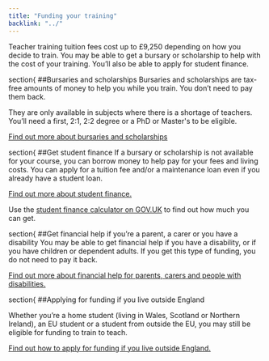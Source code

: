 ```yaml
---
title: "Funding your training"
backlink: "../"
---
```


Teacher training tuition fees cost up to £9,250 depending on how you decide to train. You may be able to get a bursary or scholarship to help with the cost of your training. You’ll also be able to apply for student finance.

section{
##Bursaries and scholarships
Bursaries and scholarships are tax-free amounts of money to help you while you train. You don’t need to pay them back. 

They are only available in subjects where there is a shortage of teachers. You’ll need a first, 2:1, 2:2 degree or a PhD or Master's to be eligible.

[Find out more about bursaries and scholarships](../teacher "link to SKE in How to become a teacher")


section{
##Get student finance
If a bursary or scholarship is not available for your course, you can borrow money to help pay for your fees and living costs. You can apply for a tuition fee and/or a maintenance loan even if you already have a student loan.

[Find out more about student finance.](../teacher "link to SKE in How to become a teacher")

Use the [student finance calculator on GOV.UK](https://www.gov.uk/student-finance-calculator) to find out how much you can get. 

section{
##Get financial help if you’re a parent, a carer or you have a disability
You may be able to get financial help if you have a disability, or if you have children or dependent adults. If you get this type of funding, you do not need to pay it back.

[Find out more about financial help for parents, carers and people with disabilities.](../teacher "link to SKE in How to become a teacher")


section{
##Applying for funding if you live outside England

Whether you’re a home student (living in Wales, Scotland or Northern Ireland), an EU student or a student from outside the EU, you may still be eligible for funding to train to teach. 

[Find out how to apply for funding if you live outside England.](../teacher "link to SKE in How to become a teacher")
